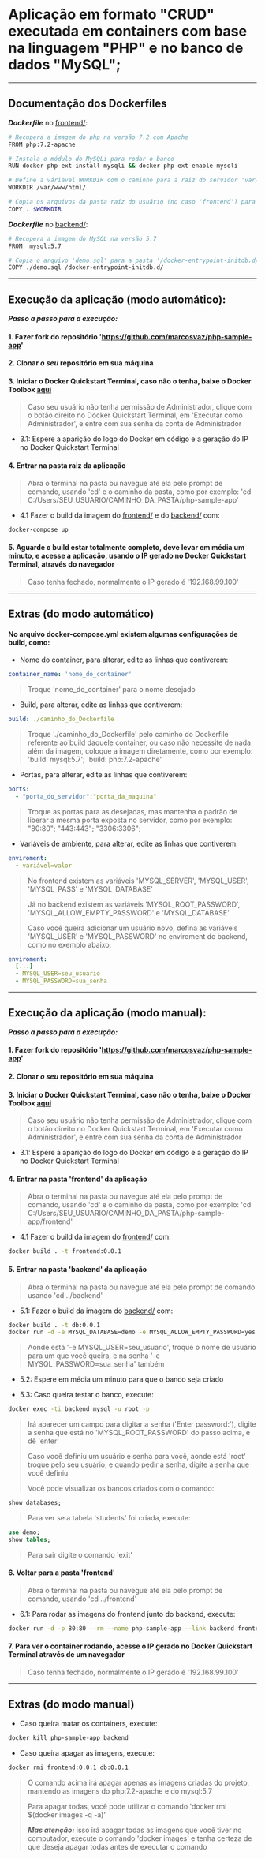 # Aplicação em formato "CRUD" executada em containers com base na linguagem "PHP" e no banco de dados "MySQL";

---

## Documentação dos Dockerfiles

***Dockerfile*** no [frontend/](https://github.com/marcosvaz/php-sample-app/tree/master/frontend):
```sh
# Recupera a imagem do php na versão 7.2 com Apache
FROM php:7.2-apache

# Instala o módulo do MySQLi para rodar o banco
RUN docker-php-ext-install mysqli && docker-php-ext-enable mysqli

# Define a váriavel WORKDIR com o caminho para a raiz do servidor 'var/www/html'
WORKDIR /var/www/html/

# Copia os arquivos da pasta raiz do usuário (no caso 'frontend') para a pasta raiz do servidor ('var/www/html')
COPY . $WORKDIR
```

***Dockerfile*** no [backend/](https://github.com/marcosvaz/php-sample-app/tree/master/backend):
```sh
# Recupera a imagem do MySQL na versão 5.7
FROM  mysql:5.7

# Copia o arquivo 'demo.sql' para a pasta '/docker-entrypoint-initdb.d/', para poder rodar o banco
COPY ./demo.sql /docker-entrypoint-initdb.d/
```

---

## Execução da aplicação (modo automático):

***Passo a passo para a execução:***

#### 1. Fazer fork do repositório 'https://github.com/marcosvaz/php-sample-app'  

#### 2. Clonar ***o seu*** repositório em sua máquina

#### 3. Iniciar o Docker Quickstart Terminal, caso não o tenha, baixe o Docker Toolbox [aqui](https://download.docker.com/win/stable/DockerToolbox.exe)
> Caso seu usuário não tenha permissão de Administrador, clique com o botão direito no Docker Quickstart Terminal, em 'Executar como Administrador', e entre com sua senha da conta de Administrador

* 3.1: Espere a aparição do logo do Docker em código e a geração do IP no Docker Quickstart Terminal

#### 4. Entrar na pasta raiz da aplicação
> Abra o terminal na pasta ou navegue até ela pelo prompt de comando, usando 'cd' e o caminho da pasta, como por exemplo: 'cd C:/Users/SEU_USUARIO/CAMINHO_DA_PASTA/php-sample-app'

* 4.1 Fazer o build da imagem do [frontend/](https://github.com/marcosvaz/php-sample-app/tree/master/frontend) e do [backend/](https://github.com/marcosvaz/php-sample-app/tree/master/backend) com:
```sh
docker-compose up
```

#### 5. Aguarde o build estar totalmente completo, deve levar em média um minuto, e acesse a aplicação, usando o IP gerado no Docker Quickstart Terminal, através do navegador
> Caso tenha fechado, normalmente o IP gerado é '192.168.99.100'

---

## Extras (do modo automático)
#### No arquivo docker-compose.yml existem algumas configurações de build, como:
+ Nome do container, para alterar, edite as linhas que contiverem:
```yml
container_name: 'nome_do_container'
```
> Troque 'nome_do_container' para o nome desejado

+ Build, para alterar, edite as linhas que contiverem:
```yml
build: ./caminho_do_Dockerfile
```
> Troque './caminho_do_Dockerfile' pelo caminho do Dockerfile referente ao build daquele container, ou caso não necessite de nada além da imagem, coloque a imagem diretamente, como por exemplo: 'build: mysql:5.7'; 'build: php:7.2-apache'

+ Portas, para alterar, edite as linhas que contiverem:
```yml
ports:
  - "porta_do_servidor":"porta_da_maquina"
```
> Troque as portas para as desejadas, mas mantenha o padrão de liberar a mesma porta exposta no servidor, como por exemplo: "80:80"; "443:443"; "3306:3306";

+ Variáveis de ambiente, para alterar, edite as linhas que contiverem:
```yml
enviroment:
  - variável=valor
```
> No frontend existem as variáveis 'MYSQL_SERVER', 'MYSQL_USER', 'MYSQL_PASS' e 'MYSQL_DATABASE'
>
> Já no backend existem as variáveis 'MYSQL_ROOT_PASSWORD', 'MYSQL_ALLOW_EMPTY_PASSWORD' e 'MYSQL_DATABASE'
>
> Caso você queira adicionar um usuário novo, defina as variáveis 'MYSQL_USER' e 'MYSQL_PASSWORD' no enviroment do backend, como no exemplo abaixo:
```yml
enviroment:
  [...]
  - MYSQL_USER=seu_usuario
  - MYSQL_PASSWORD=sua_senha
```

---

## Execução da aplicação (modo manual):

***Passo a passo para a execução:***

#### 1. Fazer fork do repositório 'https://github.com/marcosvaz/php-sample-app'  

#### 2. Clonar ***o seu*** repositório em sua máquina

#### 3. Iniciar o Docker Quickstart Terminal, caso não o tenha, baixe o Docker Toolbox [aqui](https://download.docker.com/win/stable/DockerToolbox.exe)
> Caso seu usuário não tenha permissão de Administrador, clique com o botão direito no Docker Quickstart Terminal, em 'Executar como Administrador', e entre com sua senha da conta de Administrador

* 3.1: Espere a aparição do logo do Docker em código e a geração do IP no Docker Quickstart Terminal

#### 4. Entrar na pasta 'frontend' da aplicação
> Abra o terminal na pasta ou navegue até ela pelo prompt de comando, usando 'cd' e o caminho da pasta, como por exemplo: 'cd C:/Users/SEU_USUARIO/CAMINHO_DA_PASTA/php-sample-app/frontend'

* 4.1 Fazer o build da imagem do [frontend/](https://github.com/marcosvaz/php-sample-app/tree/master/frontend) com:
```sh
docker build . -t frontend:0.0.1
```

#### 5. Entrar na pasta 'backend' da aplicação
> Abra o terminal na pasta ou navegue até ela pelo prompt de comando usando 'cd ../backend'

* 5.1: Fazer o build da imagem do [backend/](https://github.com/marcosvaz/php-sample-app/tree/master/backend) com:
```sh
docker build . -t db:0.0.1
docker run -d -e MYSQL_DATABASE=demo -e MYSQL_ALLOW_EMPTY_PASSWORD=yes -e MYSQL_ROOT_PASSWORD=123456 -e MYSQL_USER=seu_usuario -e MYSQL_PASSWORD=sua_senha --rm --name backend db:0.0.1
```
> Aonde está '-e MYSQL_USER=seu_usuario', troque o nome de usuário para um que você queira, e na senha '-e MYSQL_PASSWORD=sua_senha' também

* 5.2: Espere em média um minuto para que o banco seja criado

* 5.3: Caso queira testar o banco, execute:
```sh
docker exec -ti backend mysql -u root -p
```
> Irá aparecer um campo para digitar a senha ('Enter password:'), digite a senha que está no 'MYSQL_ROOT_PASSWORD' do passo acima, e dê 'enter'
>
> Caso você definiu um usuário e senha para você, aonde está 'root' troque pelo seu usuário, e quando pedir a senha, digite a senha que você definiu
>
> Você pode visualizar os bancos criados com o comando:
```sql
show databases;
```
>
> Para ver se a tabela 'students' foi criada, execute:
```sql
use demo;  
show tables;
```
> Para sair digite o comando 'exit'

#### 6. Voltar para a pasta 'frontend'
> Abra o terminal na pasta ou navegue até ela pelo prompt de comando, usando 'cd ../frontend'

* 6.1: Para rodar as imagens do frontend junto do backend, execute:
```sh
docker run -d -p 80:80 --rm --name php-sample-app --link backend frontend:0.0.1
```

#### 7. Para ver o container rodando, acesse o IP gerado no Docker Quickstart Terminal através de um navegador
> Caso tenha fechado, normalmente o IP gerado é '192.168.99.100'

---

## Extras (do modo manual)
+ Caso queira matar os containers, execute:
```sh
docker kill php-sample-app backend
```

+ Caso queira apagar as imagens, execute:
```sh
docker rmi frontend:0.0.1 db:0.0.1
```
> O comando acima irá apagar apenas as imagens criadas do projeto, mantendo as imagens do php:7.2-apache e do mysql:5.7
>
> Para apagar todas, você pode utilizar o comando 'docker rmi $(docker images -q -a)'
>
> ***Mas atenção:*** isso irá apagar todas as imagens que você tiver no computador, execute o comando 'docker images' e tenha certeza de que deseja apagar todas antes de executar o comando
